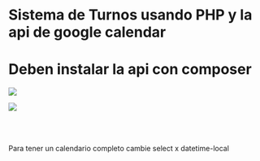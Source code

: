 # Sistema de Turnos usando PHP y la api de google calendar
# Deben instalar la api con composer

![](src/AppCalendar.PNG)

![](src/turnoCalendar.PNG)

<br><br><br>
Para tener un calendario completo cambie select x datetime-local
